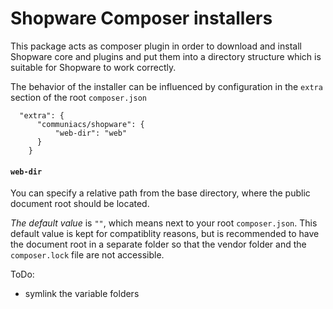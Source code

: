 Shopware Composer installers
=============================

This package acts as composer plugin in order to download and install
Shopware core and plugins and put them into a directory structure
which is suitable for Shopware to work correctly.

The behavior of the installer can be influenced by configuration in the `extra` section of the root `composer.json`

```
  "extra": {
      "communiacs/shopware": {
          "web-dir": "web"
      }
    }
```

#### `web-dir`
You can specify a relative path from the base directory, where the public document root should be located.

*The default value* is `""`, which means next to your root `composer.json`. This default value is kept for compatiblity reasons, but is recommended to have the document root in a separate folder so that the vendor folder and the `composer.lock` file are not accessible.


ToDo: 
- symlink the variable folders  
